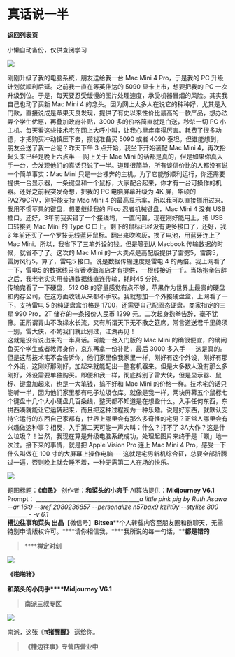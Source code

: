 # 真话说一半

[**返回列表页**](/gzh/槽边往事)

小懒自动备份，仅供查阅学习

![](https://mmbiz.qpic.cn/mmbiz_jpg/Ia6gU9JNtkqBPKEm9Hib1SIvDehevy8TYs5RUOAJYuBnOHbETgABV5gDGy80zQExslicKkCmAvloKO6dlzRoBN8w/640?wx_fmt=jpeg&from;=appmsg)

刚刚升级了我的电脑系统，朋友送给我一台 Mac Mini 4 Pro，于是我的 PC 升级计划就顺利后延。之前我一直在等英伟达的 5090
显卡上市，想要把我的 PC 一次升级到位。于是，每天要忍受缓慢的图片处理速度，承受机器冒烟的风险。其实我自己也动了买新 Mac Mini 4
的念头。因为网上太多人在说它的种种好，尤其是入门款，直接说成是苹果天良发现，提供了有史以来性价比最高的一款产品，想办法弄个学生优惠，再叠加政府补贴，3000
多的价格简直就是白送，秒杀一切 PC 小主机。每天看这些技术宅在网上大呼小叫，让我心里痒痒得厉害。耗费了很多功德，才把购买冲动镇压下去，攒钱准备买 5090
或者 4090 泰坦。但谁能想到，朋友会送了我一台呢？昨天下午 3 点开始，我坐下开始装配 Mac Mini 4，再次抬起头来已经是晚上六点半---网上关于
Mac Mini 的话都是真的，但是如果你真入手一台，会发现他们的真话只说了一半。道理很简单，所有谈信价比的人都没有说一个简单事实：Mac Mini
只是一台裸奔的主机。为了它能够顺利运行，你还需要提供一台显示器，一条键盘和一个鼠标，大家配合起来，你才有一台可操作的机器。还好之前我突发奇想，把我的 PC
电脑屏幕升级为 4K 屏，华硕的PA279CRV，刚好能支持 Mac Mini 4 的最高显示率，所以我可以直接挪用过来。我用不惯苹果的键盘，想要继续我的
Filco 忍者机械键盘，Mac Mini 4 没有 USB 插口。还好，3年前我买错了一个接线坞， 一直闲置，现在刚好能用上，把 USB 口转接到 Mac
Mini 的 Type C 口上。剩下的鼠标已经没有更多接口了，还好，我 3 年前还买了一个罗技无线蓝牙鼠标。翻出来吹吹灰，换了电池，用蓝牙连上了 Mac
Mini。所以，我省下了三笔外设的钱。但是等到从 Macbook 传输数据的时候，就省不了了。这次的 Mac Mini
的一大卖点是高配版提供了雷劈5，雷霹5，雷厉风行5，算了，雷电5 接口。说是数据传输速度是雷电 4 的两倍。我上网看了一下，雷电5
的数据线只有香港海淘店才有提供，一根线接近一千。当场抱拳告辞之后，我老老实实用普通数据线直连传输，耗时45 分钟。  
传输完看了一下硬盘，512 GB
的容量感觉有点不够，苹果作为世界上最贵的硬盘和内存公司，在这方面收钱从来都不手软。我就想加一个外接硬盘盒，上网看了一下，支持雷电 5 的纯硬盘盒价格是
1700，还需要自己配固态硬盘。商家指定的三星 990 Pro，2T 储存的一条报价人民币 1299
元。二次起身抱拳告辞，毫不犹豫。正所谓青山不改绿水长流，又有所谓天下无不散之筵席，常言道送君千里终须一别，雷大侠，不妨我们就此别过，江湖再见！  
这就是没有说出来的一半真话。可能一台入门版的 Mac Mini 的确很便宜，的确闲鱼买个学生或者教师身份，京东再拿一份补贴，最后 3000 多入手---
这是真的。但是这帮技术宅不会告诉你，他们家里像我家里一样，刚好有这个外设，刚好有那个外设，这刚好那刚好，加起来就能配出一整套机器来。但是大多数人没有那么多刚好，外设需要单独购买。即便和我一样，彻底辞别了雷大侠，但是显示器、鼠标、键盘加起来，也是一大笔钱，搞不好和
Mac Mini
的价格一样。技术宅的话只能听一半，因为他们家里都有电子垃圾仓库。就像是我一样，两块屏幕五个鼠标七个键盘十几个大小硬盘几百条线，整天都不知道是在想些什么。入手任何东西，东拼西凑就能让它运转起来，而且把这种过程视为一种乐趣。说是好东西，就默认支持它运行的东西自己家都有，世界上哪里会有那么多奇怪的宅男？正常人哪里会有兴趣做这种事？相反，入手第二天可能一声大叫：什么？打不了
3A大作？这是什么垃圾？！当然，我现在算是升级电脑系统成功，处理起图片来终于是「唰」地一次过。接下来的事情，就是把 Apple Vision Pro 连上
Mac Mini 4 Pro，感受一下什么叫做在 100 寸的大屏幕上操作电脑---
这就是宅男新机综合征，总要全部折腾过一遍，否则晚上就会睡不着，一种无需第二人在场的快乐。  

![](https://mmbiz.qpic.cn/mmbiz_jpg/Ia6gU9JNtkqBPKEm9Hib1SIvDehevy8TYNKAqevylqcr2oKFqO1nA2KhVvz9ia1PgRXrkD8JgF1yAwK6ohdOYcIQ/640?wx_fmt=jpeg&from;=appmsg)

  
题图标题：**《痴愚》** 创作者：**和菜头的小肉手** AI算法提供：**Midjourney V6.1** Prompt：
______________________________________a little pink pig by Ruth Asawa --ar
16:9 --sref 2080236857 --personalize n57bax9 kzilt9y --stylize 800_ _______
__-_ -v 6.1_  
**槽边往事****和菜头
出品******【微信号】****Bitsea******个人转载内容至朋友圈和群聊天，无需特别申请版权许可。****请你相信我，****我所说的每一句话，****都是错的**

> ******禅定时刻**

![](https://mmbiz.qpic.cn/mmbiz_jpg/Ia6gU9JNtkqBPKEm9Hib1SIvDehevy8TYlEQu9I1czb3hEjXiaXd2CA0ept7TqriahuTM16PZwgmF9czCDricUeOzg/640?wx_fmt=jpeg&from;=appmsg)

**《啪啪猪》**

**和菜头的小肉手****Midjourney V6.1**

> **南派三叔专区**

![](https://mmbiz.qpic.cn/mmbiz_jpg/Ia6gU9JNtkqBPKEm9Hib1SIvDehevy8TYicPRP98nd0U3sVReG2oOTeHBRhD00bfM9kUjkAjSmPNZMFfKF2aia47A/640?wx_fmt=jpeg&from;=appmsg)

南派，这张《**π猪****醒醒****》** 送给你。

> **《槽边往事》专营店营业中**

  

  

